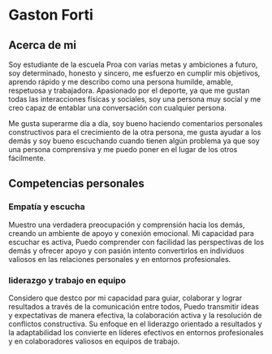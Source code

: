 # **Gaston Forti**

## Acerca de mi
Soy estudiante de la escuela Proa con varias metas y ambiciones a futuro, soy determinado, honesto y sincero, me esfuerzo en cumplir mis objetivos, aprendo rápido y me describo como una persona humilde, amable, respetuosa y trabajadora. Apasionado por el deporte, ya que me gustan todas las interacciones físicas y sociales, soy una persona muy social y me creo capaz de entablar una conversación con cualquier persona.

Me gusta superarme día a día, soy bueno haciendo comentarios personales constructivos para el crecimiento de la otra persona, me gusta ayudar a los demás y soy bueno escuchando cuando tienen algún problema ya que soy una persona comprensiva y me puedo poner en el lugar de los otros fácilmente.

## Competencias personales
### Empatía y escucha 
Muestro una verdadera preocupación y comprensión hacia los demás, creando un ambiente de apoyo y conexión emocional. Mi capacidad para escuchar es activa, Puedo comprender con facilidad las perspectivas de los demás y ofrecer apoyo y con pasión intento convertirlos en individuos valiosos en las relaciones personales y en entornos profesionales.

### liderazgo y trabajo en equipo
Considero que destco por mi capacidad para guiar, colaborar y lograr resultados a través de la comunicación entre todos,  Puedo transmitir ideas y expectativas de manera efectiva, la colaboración activa y la resolución de conflictos constructiva. Su enfoque en el liderazgo orientado a resultados y la adaptabilidad los convierte en líderes efectivos en entornos profesionales y en colaboradores valiosos en equipos de trabajo.
